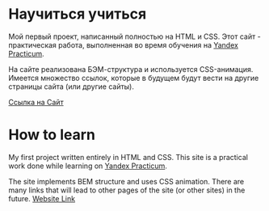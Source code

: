 # Научиться учиться
Мой первый проект, написанный полностью на HTML и CSS. Этот сайт - практическая работа, выполненная во время обучения на [Yandex Practicum](https://practicum.yandex.ru/).

На сайте реализована БЭМ-структура и используется CSS-анимация. Имеется множество ссылок, которые в будущем будут вести на другие страницы сайта (или другие сайты).

[Ссылка на Сайт](https://valvdov.github.io/how-to-learn/)

# How to learn
My first project written entirely in HTML and CSS. This site is a practical work done while learning on [Yandex Practicum](https://practicum.yandex.ru/).

The site implements BEM structure and uses CSS animation. There are many links that will lead to other pages of the site (or other sites) in the future.
[Website Link](https://valvdov.github.io/how-to-learn/)
